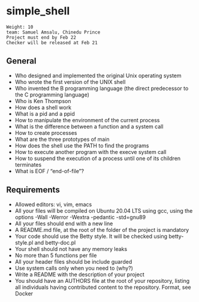 # simple_shell

```By: Julien Barbier
Weight: 10
team: Samuel Amsalu, Chinedu Prince
Project must end by Feb 22
Checker will be released at Feb 21
```
## General

   -  Who designed and implemented the original Unix operating system
   -  Who wrote the first version of the UNIX shell
   -  Who invented the B programming language (the direct predecessor to the C programming language)
   -  Who is Ken Thompson
   -  How does a shell work
   -  What is a pid and a ppid
   -  How to manipulate the environment of the current process
   -  What is the difference between a function and a system call
   -  How to create processes
   -  What are the three prototypes of main
   -  How does the shell use the PATH to find the programs
   -  How to execute another program with the execve system call
   -  How to suspend the execution of a process until one of its children terminates
   -  What is EOF / “end-of-file”?

## Requirements

   -  Allowed editors: vi, vim, emacs
   -  All your files will be compiled on Ubuntu 20.04 LTS using gcc, using the options -Wall -Werror -Wextra -pedantic -std=gnu89
   -  All your files should end with a new line
   -  A README.md file, at the root of the folder of the project is mandatory
   -  Your code should use the Betty style. It will be checked using betty-style.pl and betty-doc.pl
   -  Your shell should not have any memory leaks
   -  No more than 5 functions per file
   -  All your header files should be include guarded
   -  Use system calls only when you need to (why?)
   -  Write a README with the description of your project
   -  You should have an AUTHORS file at the root of your repository, listing all individuals having contributed content to the repository. Format, see Docker

